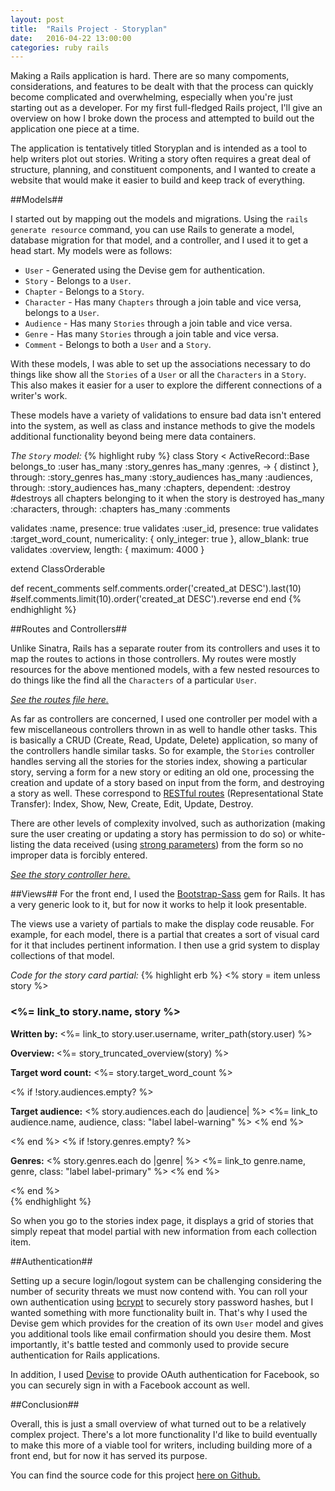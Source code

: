 ```yaml
---
layout: post
title:  "Rails Project - Storyplan"
date:   2016-04-22 13:00:00
categories: ruby rails
---
```

Making a Rails application is hard. There are so many compoments, considerations, and features to be dealt with that the process can quickly become complicated and overwhelming, especially when you're just starting out as a developer. For my first full-fledged Rails project, I'll give an overview on how I broke down the process and attempted to build out the application one piece at a time.

The application is tentatively titled Storyplan and is intended as a tool to help writers plot out stories. Writing a story often requires a great deal of structure, planning, and constituent components, and I wanted to create a website that would make it easier to build and keep track of everything.

##Models##

I started out by mapping out the models and migrations. Using the `rails generate resource` command, you can use Rails to generate a model, database migration for that model, and a controller, and I used it to get a head start. My models were as follows:

* `User` - Generated using the Devise gem for authentication.
* `Story` - Belongs to a `User`.
* `Chapter` - Belongs to a `Story`.
* `Character` - Has many `Chapters` through a join table and vice versa, belongs to a `User`.
* `Audience` - Has many `Stories` through a join table and vice versa.
* `Genre` - Has many `Stories` through a join table and vice versa.
* `Comment` - Belongs to both a `User` and a `Story`.

With these models, I was able to set up the associations necessary to do things like show all the `Stories` of a `User` or all the `Characters` in a `Story`. This also makes it easier for a user to explore the different connections of a writer's work.

These models have a variety of validations to ensure bad data isn't entered into the system, as well as class and instance methods to give the models additional functionality beyond being mere data containers.

*The `Story` model:*
{% highlight ruby %}
class Story < ActiveRecord::Base
  belongs_to :user
  has_many :story_genres
  has_many :genres, -> { distinct }, through: :story_genres
  has_many :story_audiences
  has_many :audiences, through: :story_audiences
  has_many :chapters, dependent: :destroy #destroys all chapters belonging to it when the story is destroyed
  has_many :characters, through: :chapters
  has_many :comments

  validates :name, presence: true
  validates :user_id, presence: true
  validates :target_word_count, numericality: { only_integer: true }, allow_blank: true
  validates :overview, length: { maximum: 4000 }

  extend ClassOrderable

  def recent_comments
    self.comments.order('created_at DESC').last(10) #self.comments.limit(10).order('created_at DESC').reverse
  end
end
{% endhighlight %}

##Routes and Controllers##

Unlike Sinatra, Rails has a separate router from its controllers and uses it to map the routes to actions in those controllers. My routes were mostly resources for the above mentioned models, with a few nested resources to do things like the find all the `Characters` of a particular `User`.

*[See the routes file here.][storyplan-routes]*

As far as controllers are concerned, I used one controller per model with a few miscellaneous controllers thrown in as well to handle other tasks. This is basically a CRUD (Create, Read, Update, Delete) application, so many of the controllers handle similar tasks. So for example, the `Stories` controller handles serving all the stories for the stories index, showing a particular story, serving a form for a new story or editing an old one, processing the creation and update of a story based on input from the form, and destroying a story as well. These correspond to [RESTful routes][restful-routes] (Representational State Transfer): Index, Show, New, Create, Edit, Update, Destroy.

There are other levels of complexity involved, such as authorization (making sure the user creating or updating a story has permission to do so) or white-listing the data received (using [strong parameters][strong-params]) from the form so no improper data is forcibly entered.

*[See the story controller here.][storyplan-story-controller]*

##Views##
For the front end, I used the [Bootstrap-Sass][bootstrap-sass] gem for Rails. It has a very generic look to it, but for now it works to help it look presentable.

The views use a variety of partials to make the display code reusable. For example, for each model, there is a partial that creates a sort of visual card for it that includes pertinent information. I then use a grid system to display collections of that model.

*Code for the story card partial:*
{% highlight erb %}
<% story = item unless story %>
<div class="col-sm-12 col-md-4">
  <div class="thumbnail">
    <div class="caption">
      <h3><%= link_to story.name, story %></h3>
      <p><strong>Written by:</strong> <%= link_to story.user.username, writer_path(story.user) %></p>
      <p><strong>Overview: </strong><%= story_truncated_overview(story) %></p>
      <p><strong>Target word count:</strong> <%= story.target_word_count %></p>
      <% if !story.audiences.empty? %>
      <p><strong>Target audience:</strong>
        <% story.audiences.each do |audience| %>
          <%= link_to audience.name, audience, class: "label label-warning" %>
        <% end %>
      </p>
      <% end %>
      <% if !story.genres.empty? %>
      <p><strong>Genres:</strong>
        <% story.genres.each do |genre| %>
          <%= link_to genre.name, genre, class: "label label-primary" %>
        <% end %>
      </p>
      <% end %>
    </div>
  </div>
</div>
{% endhighlight %}

So when you go to the stories index page, it displays a grid of stories that simply repeat that model partial with new information from each collection item.

##Authentication##

Setting up a secure login/logout system can be challenging considering the number of security threats we must now contend with. You can roll your own authentication using [bcrypt][bcrypt] to securely story password hashes, but I wanted something with more functionality built in. That's why I used the Devise gem which provides for the creation of its own `User` model and gives you additional tools like email confirmation should you desire them. Most importantly, it's battle tested and commonly used to provide secure authentication for Rails applications.

In addition, I used [Devise][devise] to provide OAuth authentication for Facebook, so you can securely sign in with a Facebook account as well.

##Conclusion##

Overall, this is just a small overview of what turned out to be a relatively complex project. There's a lot more functionality I'd like to build eventually to make this more of a viable tool for writers, including building more of a front end, but for now it has served its purpose.  

You can find the source code for this project [here on Github.][github-repo]

[github-repo]: https://github.com/MitulMistry/rails-storyplan
[storyplan-routes]: https://github.com/MitulMistry/rails-storyplan/blob/master/config/routes.rb
[restful-routes]: http://guides.rubyonrails.org/routing.html
[strong-params]: http://edgeguides.rubyonrails.org/action_controller_overview.html#strong-parameters
[storyplan-story-controller]: https://github.com/MitulMistry/rails-storyplan/blob/master/app/controllers/stories_controller.rb
[bootstrap-sass]: https://github.com/twbs/bootstrap-sass
[bcrypt]: https://github.com/codahale/bcrypt-ruby
[devise]: https://github.com/plataformatec/devise
